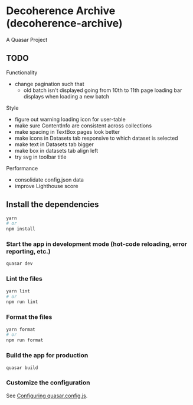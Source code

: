 # Decoherence Archive (decoherence-archive)

A Quasar Project

## TODO

Functionality

- change pagination such that
  - old batch isn't displayed going from 10th to 11th page
    loading bar displays when loading a new batch

Style

- figure out warning loading icon for user-table
- make sure ContentInfo are consistent across collections
- make spacing in TextBox pages look better
- make icons in Datasets tab responsive to which dataset is selected
- make text in Datasets tab bigger
- make box in datasets tab align left
- try svg in toolbar title

Performance

- consolidate config.json data
- improve Lighthouse score

## Install the dependencies

```bash
yarn
# or
npm install
```

### Start the app in development mode (hot-code reloading, error reporting, etc.)

```bash
quasar dev
```

### Lint the files

```bash
yarn lint
# or
npm run lint
```

### Format the files

```bash
yarn format
# or
npm run format
```

### Build the app for production

```bash
quasar build
```

### Customize the configuration

See [Configuring quasar.config.js](https://v2.quasar.dev/quasar-cli-vite/quasar-config-js).
